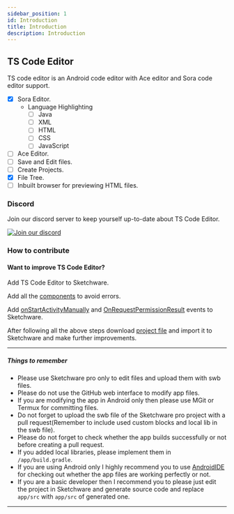 ```yaml
---
sidebar_position: 1
id: Introduction
title: Introduction
description: Introduction
---
```

## TS Code Editor

TS code editor is an Android code editor with Ace editor and Sora code editor support.

- [x] Sora Editor.
	- Language Highlighting
		- [ ] Java
		- [ ] XML
		- [ ] HTML
		- [ ] CSS
		- [ ] JavaScript
- [ ] Ace Editor.
- [ ] Save and Edit files.
- [ ] Create Projects.
- [x] File Tree.
- [ ] Inbuilt browser for previewing HTML files.

### Discord
Join our discord server to keep yourself up-to-date about TS Code Editor.

[![Join our discord](https://invidget.switchblade.xyz/RM5qaZs4kd)](https://discord.gg/RM5qaZs4kd)

### How to contribute
#### Want to improve TS Code Editor?
Add TS Code Editor to Sketchware.

Add all the [components](https://github.com/TS-Code-Editor/TS-Code-Editor/tree/main/assets/components) to avoid errors.

Add [onStartActivityManually](https://github.com/TS-Code-Editor/TS-Code-Editor/tree/main/assets/AddEvents/AddonStartActivityManuallyEvent.md) and [OnRequestPermissionResult](https://github.com/TS-Code-Editor/TS-Code-Editor/tree/main/assets/AddEvents/AddOnRequestPermissionResult.md) events to Sketchware.

After following all the above steps download [project file](https://github.com/TS-Code-Editor/TS-Code-Editor/tree/main/assets/TSCodeEditor.swb) and import it to Sketchware and make further improvements.

---
##### Things to remember
- Please use Sketchware pro only to edit files and upload them with swb files.
- Please do not use the GitHub web interface to modify app files.
- If you are modifying the app in Android only then please use MGit or Termux for committing files.
- Do not forget to upload the swb file of the Sketchware pro project with a pull request(Remember to include used custom blocks and local lib in the swb file).
- Please do not forget to check whether the app builds successfully or not before creating a pull request.
- If you added local libraries, please implement them in `/app/build.gradle`.
- If you are using Android only I highly recommend you to use [AndroidIDE](https://github.com/AndroidIDEOfficial/AndroidIDE/releases) for checking out whether the app files are working perfectly or not.
- If you are a basic developer then I recommend you to please just edit the project in Sketchware and generate source code and replace `app/src` with `app/src` of generated one.
---